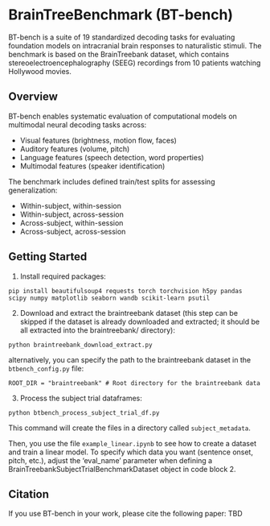 # BrainTreeBenchmark (BT-bench)

BT-bench is a suite of 19 standardized decoding tasks for evaluating foundation models on intracranial brain responses to naturalistic stimuli. The benchmark is based on the BrainTreebank dataset, which contains stereoelectroencephalography (SEEG) recordings from 10 patients watching Hollywood movies.

## Overview

BT-bench enables systematic evaluation of computational models on multimodal neural decoding tasks across:
- Visual features (brightness, motion flow, faces)
- Auditory features (volume, pitch) 
- Language features (speech detection, word properties)
- Multimodal features (speaker identification)

The benchmark includes defined train/test splits for assessing generalization:
- Within-subject, within-session
- Within-subject, across-session  
- Across-subject, within-session
- Across-subject, across-session

## Getting Started

1. Install required packages:
```
pip install beautifulsoup4 requests torch torchvision h5py pandas scipy numpy matplotlib seaborn wandb scikit-learn psutil
```

2. Download and extract the braintreebank dataset (this step can be skipped if the dataset is already downloaded and extracted; it should be all extracted into the braintreebank/ directory):
```
python braintreebank_download_extract.py
```
alternatively, you can specify the path to the braintreebank dataset in the `btbench_config.py` file:
```
ROOT_DIR = "braintreebank" # Root directory for the braintreebank data
```

3. Process the subject trial dataframes:
```
python btbench_process_subject_trial_df.py
```
This command will create the files in a directory called `subject_metadata`.

Then, you use the file `example_linear.ipynb` to see how to create a dataset and train a linear model.
To specify which data you want (sentence onset, pitch, etc.), adjust the ‘eval_name’ parameter when defining a BrainTreebankSubjectTrialBenchmarkDataset
object in code block 2. 

## Citation

If you use BT-bench in your work, please cite the following paper:
TBD